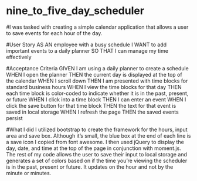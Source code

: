 # nine_to_five_day_scheduler

#I was tasked with creating a simple calendar application that allows a user to save events for each hour of the day. 

#User Story 
AS AN employee with a busy schedule
I WANT to add important events to a daily planner
SO THAT I can manage my time effectively

#Acceptance Criteria
GIVEN I am using a daily planner to create a schedule
WHEN I open the planner
THEN the current day is displayed at the top of the calendar
WHEN I scroll down
THEN I am presented with time blocks for standard business hours
WHEN I view the time blocks for that day
THEN each time block is color-coded to indicate whether it is in the past, present, or future
WHEN I click into a time block
THEN I can enter an event
WHEN I click the save button for that time block
THEN the text for that event is saved in local storage
WHEN I refresh the page
THEN the saved events persist

#What I did
I utilized bootstrap to create the framework for the hours, input area and save box.  Although it’s small, the blue box at the end of each line is a save icon I copied from font awesome.  I then used jQuery to display the day, date, and time at the top of the page in conjunction with moment.js.  The rest of my code allows the user to save their input to local storage and generates a set of colors based on if the time you’re viewing the scheduler is in the past, present or future. It updates on the hour and not by the minute or minutes.
